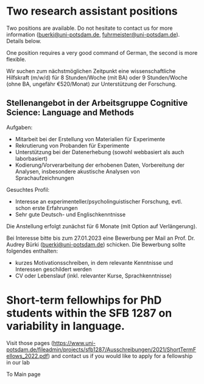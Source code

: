 

# Two research assistant positions
Two positions are available. Do not hesitate to contact us for more information (buerki@uni-potsdam.de, fuhrmeister@uni-potsdam.de). Details below.

One position requires a very good command of German, the second is more flexible.

Wir suchen zum nächstmöglichen Zeitpunkt eine wissenschaftliche Hilfskraft (m/w/d) für 8 Stunden/Woche (mit BA) oder 9 Stunden/Woche (ohne BA, ungefähr €520/Monat) zur Unterstützung der Forschung.


## Stellenangebot in der Arbeitsgruppe Cognitive Science: Language and Methods

Aufgaben:
- Mitarbeit bei der Erstellung von Materialien für Experimente
- Rekrutierung von Probanden für Experimente
- Unterstützung bei der Datenerhebung (sowohl webbasiert als auch laborbasiert)
- Kodierung/Vorverarbeitung der erhobenen Daten, Vorbereitung der Analysen, insbesondere akustische Analysen von Sprachaufzeichnungen

Gesuchtes Profil:
- Interesse an experimenteller/psycholinguistischer Forschung, evtl. schon erste Erfahrungen
- Sehr gute Deutsch- und Englischkenntnisse

Die Anstellung erfolgt zunächst für 6 Monate (mit Option auf Verlängerung).

Bei Interesse bitte bis zum 27.01.2023 eine Bewerbung per Mail an Prof. Dr. Audrey Bürki (buerki@uni-potsdam.de) schicken. Die Bewerbung sollte folgendes enthalten: 
- kurzes Motivationsschreiben, in dem relevante Kenntnisse und Interessen geschildert werden
- CV oder Lebenslauf (inkl. relevanter Kurse, Sprachkenntnisse)



# Short-term fellowhips for PhD students within the SFB 1287 on variability in language. 

Visit those pages (https://www.uni-potsdam.de/fileadmin/projects/sfb1287/Ausschreibungen/2021/ShortTermFellows_2022.pdf) and contact us if you would like to apply for a fellowship in our lab

To Main page
